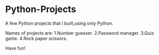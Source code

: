 # Python-Projects

A few Python projects that i built,using only Python.

Names of projects are:
1.Number guesser.
2.Password manager.
3.Quiz game.
4.Rock paper scissors.

Have fun!
